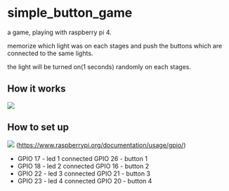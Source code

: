 # simple_button_game
a game, playing with raspberry pi 4.

memorize which light was on each stages and push the buttons which are connected to the same lights.

the light will be turned on(1 seconds) randomly on each stages.

## How it works
![](/images/button.gif)

## How to set up
![](/images/gpio.jpg)
(https://www.raspberrypi.org/documentation/usage/gpio/)

+ GPIO 17 - led 1 connected GPIO 26 - button 1
+ GPIO 18 - led 2 connected GPIO 16 - button 2
+ GPIO 22 - led 3 connected GPIO 21 - button 3
+ GPIO 23 - led 4 connected GPIO 20 - button 4

